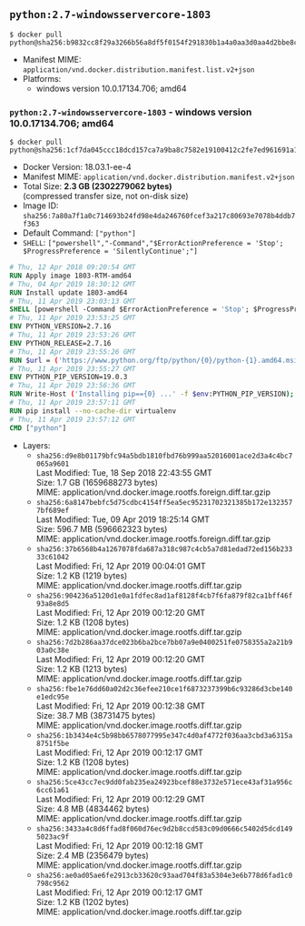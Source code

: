 ## `python:2.7-windowsservercore-1803`

```console
$ docker pull python@sha256:b9832cc8f29a3266b56a8df5f0154f291830b1a4a0aa3d0aa4d2bbe8c15e569c
```

-	Manifest MIME: `application/vnd.docker.distribution.manifest.list.v2+json`
-	Platforms:
	-	windows version 10.0.17134.706; amd64

### `python:2.7-windowsservercore-1803` - windows version 10.0.17134.706; amd64

```console
$ docker pull python@sha256:1cf7da045ccc18dcd157ca7a9ba8c7582e19100412c2fe7ed961691a1c11dfb4
```

-	Docker Version: 18.03.1-ee-4
-	Manifest MIME: `application/vnd.docker.distribution.manifest.v2+json`
-	Total Size: **2.3 GB (2302279062 bytes)**  
	(compressed transfer size, not on-disk size)
-	Image ID: `sha256:7a80a7f1a0c714693b24fd98e4da246760fcef3a217c80693e7078b4ddb7f363`
-	Default Command: `["python"]`
-	`SHELL`: `["powershell","-Command","$ErrorActionPreference = 'Stop'; $ProgressPreference = 'SilentlyContinue';"]`

```dockerfile
# Thu, 12 Apr 2018 09:20:54 GMT
RUN Apply image 1803-RTM-amd64
# Thu, 04 Apr 2019 18:30:12 GMT
RUN Install update 1803-amd64
# Thu, 11 Apr 2019 23:03:13 GMT
SHELL [powershell -Command $ErrorActionPreference = 'Stop'; $ProgressPreference = 'SilentlyContinue';]
# Thu, 11 Apr 2019 23:53:25 GMT
ENV PYTHON_VERSION=2.7.16
# Thu, 11 Apr 2019 23:53:26 GMT
ENV PYTHON_RELEASE=2.7.16
# Thu, 11 Apr 2019 23:55:26 GMT
RUN $url = ('https://www.python.org/ftp/python/{0}/python-{1}.amd64.msi' -f $env:PYTHON_RELEASE, $env:PYTHON_VERSION); 	Write-Host ('Downloading {0} ...' -f $url); 	[Net.ServicePointManager]::SecurityProtocol = [Net.SecurityProtocolType]::Tls12; 	Invoke-WebRequest -Uri $url -OutFile 'python.msi'; 		Write-Host 'Installing ...'; 	Start-Process msiexec -Wait 		-ArgumentList @( 			'/i', 			'python.msi', 			'/quiet', 			'/qn', 			'TARGETDIR=C:\Python', 			'ALLUSERS=1', 			'ADDLOCAL=DefaultFeature,Extensions,TclTk,Tools,PrependPath' 		); 		$env:PATH = [Environment]::GetEnvironmentVariable('PATH', [EnvironmentVariableTarget]::Machine); 		Write-Host 'Verifying install ...'; 	Write-Host '  python --version'; python --version; 		Write-Host 'Removing ...'; 	Remove-Item python.msi -Force; 		Write-Host 'Complete.';
# Thu, 11 Apr 2019 23:55:27 GMT
ENV PYTHON_PIP_VERSION=19.0.3
# Thu, 11 Apr 2019 23:56:36 GMT
RUN Write-Host ('Installing pip=={0} ...' -f $env:PYTHON_PIP_VERSION); 	[Net.ServicePointManager]::SecurityProtocol = [Net.SecurityProtocolType]::Tls12; 	Invoke-WebRequest -Uri 'https://bootstrap.pypa.io/get-pip.py' -OutFile 'get-pip.py'; 	python get-pip.py 		--disable-pip-version-check 		--no-cache-dir 		('pip=={0}' -f $env:PYTHON_PIP_VERSION) 	; 	Remove-Item get-pip.py -Force; 		Write-Host 'Verifying pip install ...'; 	pip --version; 		Write-Host 'Complete.';
# Thu, 11 Apr 2019 23:57:11 GMT
RUN pip install --no-cache-dir virtualenv
# Thu, 11 Apr 2019 23:57:12 GMT
CMD ["python"]
```

-	Layers:
	-	`sha256:d9e8b01179bfc94a5bdb1810fbd76b999aa52016001ace2d3a4c4bc7065a9601`  
		Last Modified: Tue, 18 Sep 2018 22:43:55 GMT  
		Size: 1.7 GB (1659688273 bytes)  
		MIME: application/vnd.docker.image.rootfs.foreign.diff.tar.gzip
	-	`sha256:6a8147bebfc5d75cdbc4154ff5ea5ec95231702321385b172e1323577bf689ef`  
		Last Modified: Tue, 09 Apr 2019 18:25:14 GMT  
		Size: 596.7 MB (596662323 bytes)  
		MIME: application/vnd.docker.image.rootfs.foreign.diff.tar.gzip
	-	`sha256:37b6568b4a1267078fda687a318c987c4cb5a7d81edad72ed156b23333c61042`  
		Last Modified: Fri, 12 Apr 2019 00:04:01 GMT  
		Size: 1.2 KB (1219 bytes)  
		MIME: application/vnd.docker.image.rootfs.diff.tar.gzip
	-	`sha256:904236a5120d1e0a1fdfec8ad1af8128f4cb7f6fa879f82ca1bff46f93a8e8d5`  
		Last Modified: Fri, 12 Apr 2019 00:12:20 GMT  
		Size: 1.2 KB (1208 bytes)  
		MIME: application/vnd.docker.image.rootfs.diff.tar.gzip
	-	`sha256:7d2b286aa37dce023b6ba2bce7bb07a9e0400251fe0758355a2a21b903a0c38e`  
		Last Modified: Fri, 12 Apr 2019 00:12:20 GMT  
		Size: 1.2 KB (1213 bytes)  
		MIME: application/vnd.docker.image.rootfs.diff.tar.gzip
	-	`sha256:fbe1e76dd60a02d2c36efee210ce1f6873237399b6c93286d3cbe140e1edc95e`  
		Last Modified: Fri, 12 Apr 2019 00:12:38 GMT  
		Size: 38.7 MB (38731475 bytes)  
		MIME: application/vnd.docker.image.rootfs.diff.tar.gzip
	-	`sha256:1b3434e4c5b98bb6578077995e347c4d0af4772f036aa3cbd3a6315a8751f5be`  
		Last Modified: Fri, 12 Apr 2019 00:12:17 GMT  
		Size: 1.2 KB (1208 bytes)  
		MIME: application/vnd.docker.image.rootfs.diff.tar.gzip
	-	`sha256:5ce43cc7ec9dd0fab235ea24923bcef88e3732e571ece43af31a956c6cc61a61`  
		Last Modified: Fri, 12 Apr 2019 00:12:29 GMT  
		Size: 4.8 MB (4834462 bytes)  
		MIME: application/vnd.docker.image.rootfs.diff.tar.gzip
	-	`sha256:3433a4c8d6ffad8f060d76ec9d2b8ccd583c09d0666c5402d5dcd1495023ac9f`  
		Last Modified: Fri, 12 Apr 2019 00:12:18 GMT  
		Size: 2.4 MB (2356479 bytes)  
		MIME: application/vnd.docker.image.rootfs.diff.tar.gzip
	-	`sha256:ae0ad05ae6fe2913cb33620c93aad704f83a5304e3e6b778d6fad1c0798c9562`  
		Last Modified: Fri, 12 Apr 2019 00:12:17 GMT  
		Size: 1.2 KB (1202 bytes)  
		MIME: application/vnd.docker.image.rootfs.diff.tar.gzip
